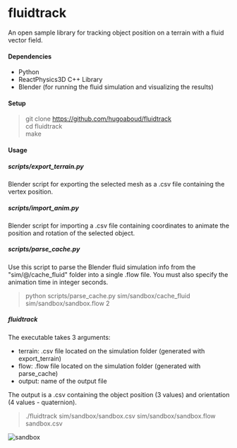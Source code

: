# fluidtrack
An open sample library for tracking object position on a terrain with a fluid vector field.

#### Dependencies

- Python
- ReactPhysics3D C++ Library
- Blender (for running the fluid simulation and visualizing the results)

#### Setup

>git clone https://github.com/hugoaboud/fluidtrack  
cd fluidtrack  
make

#### Usage

##### scripts/export_terrain.py
Blender script for exporting the selected mesh as a .csv file containing the vertex position.

##### scripts/import_anim.py
Blender script for importing a .csv file containing coordinates to animate the position and rotation of the selected object.

##### scripts/parse_cache.py

Use this script to parse the Blender fluid simulation info from the "sim/@/cache_fluid" folder into a single .flow file. You must also specify the animation time in integer seconds.
> python scripts/parse_cache.py sim/sandbox/cache_fluid sim/sandbox/sandbox.flow 2

##### fluidtrack

The executable takes 3 arguments:
  - terrain: .csv file located on the simulation folder (generated with export_terrain)
  - flow: .flow file located on the simulation folder (generated with parse_cache)
  - output: name of the output file

The output is a .csv containing the object position (3 values) and orientation (4 values - quaternion).

> ./fluidtrack sim/sandbox/sandbox.csv sim/sandbox/sandbox.flow sandbox.csv

![sandbox](https://s2.gifyu.com/images/sim3.gif)
